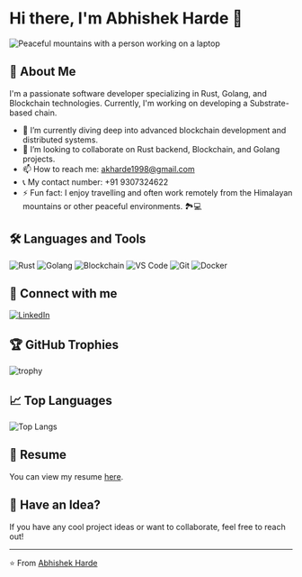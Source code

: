 # Hi there, I'm Abhishek Harde 👋
![Peaceful mountains with a person working on a laptop]([https://your-image-url.com/image.jpg](https://github.com/abhiyana/abhiyana/blob/main/anime_1.png))

## 🚀 About Me
I'm a passionate software developer specializing in Rust, Golang, and Blockchain technologies. Currently, I'm working on developing a Substrate-based chain.

- 🌱 I’m currently diving deep into advanced blockchain development and distributed systems.
- 👯 I’m looking to collaborate on Rust backend, Blockchain, and Golang projects.
- 📫 How to reach me: [akharde1998@gmail.com](mailto:akharde1998@gmail.com)
- 📞 My contact number: +91 9307324622
- ⚡ Fun fact: I enjoy travelling and often work remotely from the Himalayan mountains or other peaceful environments. 🏞️💻

## 🛠 Languages and Tools
![Rust](https://img.shields.io/badge/Rust-black?style=for-the-badge&logo=rust)
![Golang](https://img.shields.io/badge/Go-blue?style=for-the-badge&logo=go)
![Blockchain](https://img.shields.io/badge/Blockchain-gray?style=for-the-badge&logo=blockchain)
![VS Code](https://img.shields.io/badge/VS%20Code-blue?style=for-the-badge&logo=visual-studio-code)
![Git](https://img.shields.io/badge/Git-F05032?style=for-the-badge&logo=git&logoColor=white)
![Docker](https://img.shields.io/badge/Docker-2496ED?style=for-the-badge&logo=docker&logoColor=white)

## 🔗 Connect with me
[![LinkedIn](https://img.shields.io/badge/LinkedIn-blue?style=for-the-badge&logo=linkedin)](https://linkedin.com/in/abhiyana)

## 🏆 GitHub Trophies
![trophy](https://github-profile-trophy.vercel.app/?username=abhiyana&theme=onedark)

## 📈 Top Languages
![Top Langs](https://github-readme-stats.vercel.app/api/top-langs/?username=abhiyana&layout=compact&theme=radical)

## 📄 Resume
You can view my resume [here](link-to-your-resume).

## 🤔 Have an Idea?
If you have any cool project ideas or want to collaborate, feel free to reach out!

---

⭐️ From [Abhishek Harde](https://github.com/abhiyana)
